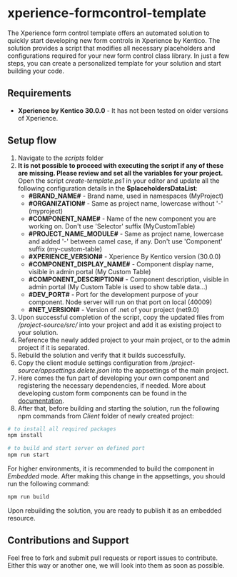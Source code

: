 # xperience-formcontrol-template
The Xperience form control template offers an automated solution to quickly start developing new form controls in Xperience by Kentico. The solution provides a script that modifies all necessary placeholders and configurations required for your new form control class library. In just a few steps, you can create a personalized template for your solution and start building your code.

## Requirements
* **Xperience by Kentico 30.0.0** - It has not been tested on older versions of Xperience.

## Setup flow
1. Navigate to the _scripts_ folder
1. **It is not possible to proceed with executing the script if any of these are missing. Please review and set all the variables for your project.** Open the script _create-template.ps1_ in your editor and update all the following configuration details in the **$placeholdersDataList**:
    * **#BRAND_NAME#** - Brand name, used in namespaces (MyProject)
    * **#ORGANIZATION#** - Same as project name, lowercase without '-' (myproject)
    * **#COMPONENT_NAME#** - Name of the new component you are working on. Don't use 'Selector' suffix (MyCustomTable)
    * **#PROJECT_NAME_MODULE#** - Same as project name, lowercase and added '-' between camel case, if any. Don't use 'Component' suffix (my-custom-table)
    * **#XPERIENCE_VERSION#** - Xperience By Kentico version (30.0.0)
    * **#COMPONENT_DISPLAY_NAME#** - Component display name, visible in admin portal (My Custom Table)
    * **#COMPONENT_DESCRIPTION#** - Component description, visible in admin portal (My Custom Table is used to show table data...)
    * **#DEV_PORT#** - Port for the development purpose of your component. Node server will run on that port on local (40009)
    * **#NET_VERSION#** - Version of .net of your project (net9.0)
1. Upon successful completion of the script, copy the updated files from _/project-source/src/_ into your project and add it as existing project to your solution.
1. Reference the newly added project to your main project, or to the admin project if it is separated.
1. Rebuild the solution and verify that it builds successfully.
1. Copy the client module settings configuration from _/project-source/appsettings.delete.json_ into the appsettings of the main project. 
1. Here comes the fun part of developing your own component and registering the necessary dependencies, if needed. More about developing custom form components can be found in the [documentation](https://docs.kentico.com/developers-and-admins/development/builders/form-builder/form-components).
1. After that, before building and starting the solution, run the following npm commands from _Client_ folder of newly created project:
```bash
# to install all required packages
npm install 

# to build and start server on defined port
npm run start
```

For higher environments, it is recommended to build the component in _Embedded_ mode. After making this change in the appsettings, you should run the following command:
```bash
npm run build 
```

Upon rebuilding the solution, you are ready to publish it as an embedded resource.


## Contributions and Support
Feel free to fork and submit pull requests or report issues to contribute. Either this way or another one, we will look into them as soon as possible. 